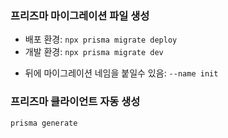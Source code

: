 ### 프리즈마 마이그레이션 파일 생성
- 배포 환경: `npx prisma migrate deploy`
- 개발 환경: `npx prisma migrate dev`
* 뒤에 마이그레이션 네임을 붙일수 있음: `--name init`

### 프리즈마 클라이언트 자동 생성
`prisma generate`